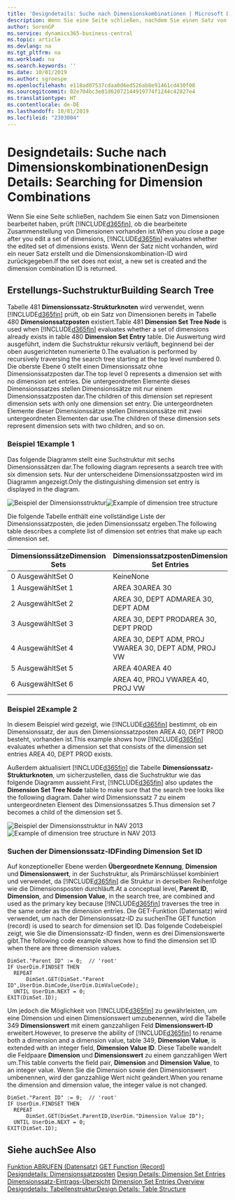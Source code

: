 ```yaml
---
title: 'Designdetails: Suche nach Dimensionskombinationen | Microsoft Docs'
description: Wenn Sie eine Seite schließen, nachdem Sie einen Satz von Dimensionen bearbeitet haben, prüft Business Central, ob die bearbeitete Zusammenstellung von Dimensionen vorhanden ist. Wenn der Satz nicht vorhanden, wird ein neuer Satz erstellt und die Dimensionskombination-ID wird zurückgegeben.
author: SorenGP
ms.service: dynamics365-business-central
ms.topic: article
ms.devlang: na
ms.tgt_pltfrm: na
ms.workload: na
ms.search.keywords: ''
ms.date: 10/01/2019
ms.author: sgroespe
ms.openlocfilehash: e118ad07537cdaa0d6ed526ab8e91461cd430f08
ms.sourcegitcommit: 02e704bc3e01d62072144919774f1244c42827e4
ms.translationtype: HT
ms.contentlocale: de-DE
ms.lasthandoff: 10/01/2019
ms.locfileid: "2303004"
---
```

# <a name="design-details-searching-for-dimension-combinations"></a><span data-ttu-id="235e3-104">Designdetails: Suche nach Dimensionskombinationen</span><span class="sxs-lookup"><span data-stu-id="235e3-104">Design Details: Searching for Dimension Combinations</span></span>
<span data-ttu-id="235e3-105">Wenn Sie eine Seite schließen, nachdem Sie einen Satz von Dimensionen bearbeitet haben, prüft [!INCLUDE[d365fin](includes/d365fin_md.md)], ob die bearbeitete Zusammenstellung von Dimensionen vorhanden ist.</span><span class="sxs-lookup"><span data-stu-id="235e3-105">When you close a page after you edit a set of dimensions, [!INCLUDE[d365fin](includes/d365fin_md.md)] evaluates whether the edited set of dimensions exists.</span></span> <span data-ttu-id="235e3-106">Wenn der Satz nicht vorhanden, wird ein neuer Satz erstellt und die Dimensionskombination-ID wird zurückgegeben.</span><span class="sxs-lookup"><span data-stu-id="235e3-106">If the set does not exist, a new set is created and the dimension combination ID is returned.</span></span>  

## <a name="building-search-tree"></a><span data-ttu-id="235e3-107">Erstellungs-Suchstruktur</span><span class="sxs-lookup"><span data-stu-id="235e3-107">Building Search Tree</span></span>  
 <span data-ttu-id="235e3-108">Tabelle 481 **Dimensionssatz-Strukturknoten** wird verwendet, wenn [!INCLUDE[d365fin](includes/d365fin_md.md)] prüft, ob ein Satz von Dimensionen bereits in Tabelle 480 **Dimensionssatzposten** existiert.</span><span class="sxs-lookup"><span data-stu-id="235e3-108">Table 481 **Dimension Set Tree Node** is used when [!INCLUDE[d365fin](includes/d365fin_md.md)] evaluates whether a set of dimensions already exists in table 480 **Dimension Set Entry** table.</span></span> <span data-ttu-id="235e3-109">Die Auswertung wird ausgeführt, indem die Suchstruktur rekursiv verläuft, beginnend bei der oben ausgerichteten numerierte 0.</span><span class="sxs-lookup"><span data-stu-id="235e3-109">The evaluation is performed by recursively traversing the search tree starting at the top level numbered 0.</span></span> <span data-ttu-id="235e3-110">Die oberste Ebene 0 stellt einen Dimensionssatz ohne Dimensionssatzposten dar.</span><span class="sxs-lookup"><span data-stu-id="235e3-110">The top level 0 represents a dimension set with no dimension set entries.</span></span> <span data-ttu-id="235e3-111">Die untergeordneten Elemente dieses Dimensionssatzes stellen Dimensionssätze mit nur einem Dimensionssatzposten dar.</span><span class="sxs-lookup"><span data-stu-id="235e3-111">The children of this dimension set represent dimension sets with only one dimension set entry.</span></span> <span data-ttu-id="235e3-112">Die untergeordneten Elemente dieser Dimensionssätze stellen Dimensionssätze mit zwei untergeordneten Elementen dar usw.</span><span class="sxs-lookup"><span data-stu-id="235e3-112">The children of these dimension sets represent dimension sets with two children, and so on.</span></span>  

### <a name="example-1"></a><span data-ttu-id="235e3-113">Beispiel 1</span><span class="sxs-lookup"><span data-stu-id="235e3-113">Example 1</span></span>  
 <span data-ttu-id="235e3-114">Das folgende Diagramm stellt eine Suchstruktur mit sechs Dimensionssätzen dar.</span><span class="sxs-lookup"><span data-stu-id="235e3-114">The following diagram represents a search tree with six dimension sets.</span></span> <span data-ttu-id="235e3-115">Nur der unterscheidene Dimensionssatzposten wird im Diagramm angezeigt.</span><span class="sxs-lookup"><span data-stu-id="235e3-115">Only the distinguishing dimension set entry is displayed in the diagram.</span></span>  

 <span data-ttu-id="235e3-116">![Beispiel der Dimensionsstruktur](media/nav2013_dimension_tree.png "Beispiel der Dimensionsstruktur")</span><span class="sxs-lookup"><span data-stu-id="235e3-116">![Example of dimension tree structure](media/nav2013_dimension_tree.png "Example of dimension tree structure")</span></span>  

 <span data-ttu-id="235e3-117">Die folgende Tabelle enthält eine vollständige Liste der Dimensionssatzposten, die jeden Dimensionssatz ergeben.</span><span class="sxs-lookup"><span data-stu-id="235e3-117">The following table describes a complete list of dimension set entries that make up each dimension set.</span></span>  

|<span data-ttu-id="235e3-118">Dimensionssätze</span><span class="sxs-lookup"><span data-stu-id="235e3-118">Dimension Sets</span></span>|<span data-ttu-id="235e3-119">Dimensionssatzposten</span><span class="sxs-lookup"><span data-stu-id="235e3-119">Dimension Set Entries</span></span>|  
|--------------------|---------------------------|  
|<span data-ttu-id="235e3-120">0 Ausgewählt</span><span class="sxs-lookup"><span data-stu-id="235e3-120">Set 0</span></span>|<span data-ttu-id="235e3-121">Keine</span><span class="sxs-lookup"><span data-stu-id="235e3-121">None</span></span>|  
|<span data-ttu-id="235e3-122">1 Ausgewählt</span><span class="sxs-lookup"><span data-stu-id="235e3-122">Set 1</span></span>|<span data-ttu-id="235e3-123">AREA 30</span><span class="sxs-lookup"><span data-stu-id="235e3-123">AREA 30</span></span>|  
|<span data-ttu-id="235e3-124">2 Ausgewählt</span><span class="sxs-lookup"><span data-stu-id="235e3-124">Set 2</span></span>|<span data-ttu-id="235e3-125">AREA 30, DEPT ADM</span><span class="sxs-lookup"><span data-stu-id="235e3-125">AREA 30, DEPT ADM</span></span>|  
|<span data-ttu-id="235e3-126">3 Ausgewählt</span><span class="sxs-lookup"><span data-stu-id="235e3-126">Set 3</span></span>|<span data-ttu-id="235e3-127">AREA 30, DEPT PROD</span><span class="sxs-lookup"><span data-stu-id="235e3-127">AREA 30, DEPT PROD</span></span>|  
|<span data-ttu-id="235e3-128">4 Ausgewählt</span><span class="sxs-lookup"><span data-stu-id="235e3-128">Set 4</span></span>|<span data-ttu-id="235e3-129">AREA 30, DEPT ADM, PROJ VW</span><span class="sxs-lookup"><span data-stu-id="235e3-129">AREA 30, DEPT ADM, PROJ VW</span></span>|  
|<span data-ttu-id="235e3-130">5 Ausgewählt</span><span class="sxs-lookup"><span data-stu-id="235e3-130">Set 5</span></span>|<span data-ttu-id="235e3-131">AREA 40</span><span class="sxs-lookup"><span data-stu-id="235e3-131">AREA 40</span></span>|  
|<span data-ttu-id="235e3-132">6 Ausgewählt</span><span class="sxs-lookup"><span data-stu-id="235e3-132">Set 6</span></span>|<span data-ttu-id="235e3-133">AREA 40, PROJ VW</span><span class="sxs-lookup"><span data-stu-id="235e3-133">AREA 40, PROJ VW</span></span>|  

### <a name="example-2"></a><span data-ttu-id="235e3-134">Beispiel 2</span><span class="sxs-lookup"><span data-stu-id="235e3-134">Example 2</span></span>  
 <span data-ttu-id="235e3-135">In diesem Beispiel wird gezeigt, wie [!INCLUDE[d365fin](includes/d365fin_md.md)] bestimmt, ob ein Dimensionssatz, der aus den Dimensionssatzposten AREA 40, DEPT PROD besteht, vorhanden ist.</span><span class="sxs-lookup"><span data-stu-id="235e3-135">This example shows how [!INCLUDE[d365fin](includes/d365fin_md.md)] evaluates whether a dimension set that consists of the dimension set entries AREA 40, DEPT PROD exists.</span></span>  

 <span data-ttu-id="235e3-136">Außerdem aktualisiert [!INCLUDE[d365fin](includes/d365fin_md.md)] die Tabelle **Dimensionssatz-Strukturknoten**, um sicherzustellen, dass die Suchstruktur wie das folgende Diagramm aussieht.</span><span class="sxs-lookup"><span data-stu-id="235e3-136">First, [!INCLUDE[d365fin](includes/d365fin_md.md)] also updates the **Dimension Set Tree Node** table to make sure that the search tree looks like the following diagram.</span></span> <span data-ttu-id="235e3-137">Daher wird Dimensionssatz 7 zu einem untergeordneten Element des Dimensionssatzes 5.</span><span class="sxs-lookup"><span data-stu-id="235e3-137">Thus dimension set 7 becomes a child of the dimension set 5.</span></span>  

 <span data-ttu-id="235e3-138">![Beispiel der Dimensionsstruktur in NAV 2013](media/nav2013_dimension_tree_example2.png "Beispiel der Dimensionsstruktur in NAV 2013")</span><span class="sxs-lookup"><span data-stu-id="235e3-138">![Example of dimension tree structure in NAV 2013](media/nav2013_dimension_tree_example2.png "Example of dimension tree structure in NAV 2013")</span></span>  

### <a name="finding-dimension-set-id"></a><span data-ttu-id="235e3-139">Suchen der Dimensionssatz-ID</span><span class="sxs-lookup"><span data-stu-id="235e3-139">Finding Dimension Set ID</span></span>  
 <span data-ttu-id="235e3-140">Auf konzeptioneller Ebene werden **Übergeordnete Kennung**, **Dimension** und **Dimensionswert**, in der Suchstruktur, als Primärschlüssel kombiniert und verwendet, da [!INCLUDE[d365fin](includes/d365fin_md.md)] die Struktur in derselben Reihenfolge wie die Dimensionsposten durchläuft.</span><span class="sxs-lookup"><span data-stu-id="235e3-140">At a conceptual level, **Parent ID**, **Dimension**, and **Dimension Value**, in the search tree, are combined and used as the primary key because [!INCLUDE[d365fin](includes/d365fin_md.md)] traverses the tree in the same order as the dimension entries.</span></span> <span data-ttu-id="235e3-141">Die GET-Funktion (Datensatz) wird verwendet, um nach der Dimensionssatz-ID zu suchen</span><span class="sxs-lookup"><span data-stu-id="235e3-141">The GET function (record) is used to search for dimension set ID.</span></span> <span data-ttu-id="235e3-142">Das folgende Codebeispiel zeigt, wie Sie die Dimensionssatz-ID finden, wenn es drei Dimensionswerte gibt.</span><span class="sxs-lookup"><span data-stu-id="235e3-142">The following code example shows how to find the dimension set ID when there are three dimension values.</span></span>  

```  
DimSet."Parent ID" := 0;  // 'root'  
IF UserDim.FINDSET THEN  
  REPEAT  
      DimSet.GET(DimSet."Parent ID",UserDim.DimCode,UserDim.DimValueCode);  
  UNTIL UserDim.NEXT = 0;  
EXIT(DimSet.ID);  

```  

<span data-ttu-id="235e3-143">Um jedoch die Möglichkeit von [!INCLUDE[d365fin](includes/d365fin_md.md)] zu gewährleisten, um eine Dimension und einen Dimensionswert umzubenennen, wird die Tabelle 349 **Dimensionswert** mit einem ganzzahligen Feld **Dimensionswert-ID** erweitert.</span><span class="sxs-lookup"><span data-stu-id="235e3-143">However, to preserve the ability of [!INCLUDE[d365fin](includes/d365fin_md.md)] to rename both a dimension and a dimension value, table 349, **Dimension Value**, is extended with an integer field, **Dimension Value ID**.</span></span> <span data-ttu-id="235e3-144">Diese Tabelle wandelt die Feldpaare **Dimension** und **Dimensionswert** zu einem ganzzahligen Wert um.</span><span class="sxs-lookup"><span data-stu-id="235e3-144">This table converts the field pair, **Dimension** and **Dimension Value**, to an integer value.</span></span> <span data-ttu-id="235e3-145">Wenn Sie die Dimension sowie den Dimensionswert umbenennen, wird der ganzzahlige Wert nicht geändert.</span><span class="sxs-lookup"><span data-stu-id="235e3-145">When you rename the dimension and dimension value, the integer value is not changed.</span></span>  

```  
DimSet."Parent ID" := 0;  // 'root'  
IF UserDim.FINDSET THEN  
  REPEAT  
      DimSet.GET(DimSet.ParentID,UserDim."Dimension Value ID");  
  UNTIL UserDim.NEXT = 0;  
EXIT(DimSet.ID);  

```  

## <a name="see-also"></a><span data-ttu-id="235e3-146">Siehe auch</span><span class="sxs-lookup"><span data-stu-id="235e3-146">See Also</span></span>  
 <span data-ttu-id="235e3-147">[Funktion ABRUFEN (Datensatz)](/dynamics-nav/GET-Function--Record-)  </span><span class="sxs-lookup"><span data-stu-id="235e3-147">[GET Function (Record)](/dynamics-nav/GET-Function--Record-)  </span></span>  
 <span data-ttu-id="235e3-148">[Designdetails: Dimensionssatzposten](design-details-dimension-set-entries.md) </span><span class="sxs-lookup"><span data-stu-id="235e3-148">[Design Details: Dimension Set Entries](design-details-dimension-set-entries.md) </span></span>  
 <span data-ttu-id="235e3-149">[Dimensionssatz-Eintrags-Übersicht](design-details-dimension-set-entries-overview.md) </span><span class="sxs-lookup"><span data-stu-id="235e3-149">[Dimension Set Entries Overview](design-details-dimension-set-entries-overview.md) </span></span>  
 [<span data-ttu-id="235e3-150">Designdetails: Tabellenstruktur</span><span class="sxs-lookup"><span data-stu-id="235e3-150">Design Details: Table Structure</span></span>](design-details-table-structure.md)   
 
